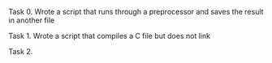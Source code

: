 Task 0. Wrote a script that runs through a preprocessor and saves the result in another file

Task 1. Wrote a script that compiles a C file but does not link

Task 2.
